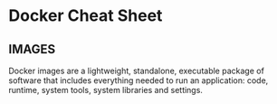# Docker Cheat Sheet

## IMAGES

Docker images are a lightweight, standalone, executable package of software that includes everything needed to run an application: code, runtime, system tools, system libraries and settings.
